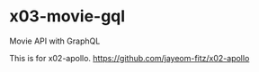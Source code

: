 # x03-movie-gql
Movie API with GraphQL

This is for x02-apollo. 
https://github.com/jayeom-fitz/x02-apollo

